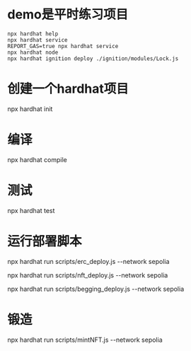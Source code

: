 # demo是平时练习项目

```shell
npx hardhat help
npx hardhat service
REPORT_GAS=true npx hardhat service
npx hardhat node
npx hardhat ignition deploy ./ignition/modules/Lock.js
```
# 创建一个hardhat项目
npx hardhat init

# 编译
npx hardhat compile

# 测试
npx hardhat test

# 运行部署脚本
npx hardhat run scripts/erc_deploy.js --network sepolia

npx hardhat run scripts/nft_deploy.js --network sepolia

npx hardhat run scripts/begging_deploy.js --network sepolia

# 锻造
npx hardhat run scripts/mintNFT.js --network sepolia

